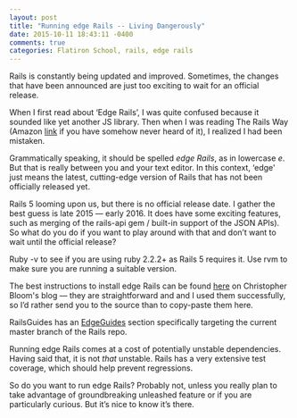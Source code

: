 ```yaml
---
layout: post
title: "Running edge Rails -- Living Dangerously"
date: 2015-10-11 18:43:11 -0400
comments: true
categories: Flatiron School, rails, edge rails
---
```


Rails is constantly being updated and improved. Sometimes, the changes that have been announced are just too exciting to wait for an official release.

When I first read about ‘Edge Rails’, I was quite confused because it sounded like yet another JS library. Then when I was reading The Rails Way (Amazon [link](http://www.amazon.com/The-Rails-Way-Obie-Fernandez/dp/0321445619) if you have somehow never heard of it), I realized I had been mistaken.

Grammatically speaking, it should be spelled *edge Rails*, as in lowercase *e*. But that is really between you and your text editor. In this context, ‘edge' just means the latest, cutting-edge version of Rails that has not been officially released yet.

Rails 5 looming upon us, but there is no official release date. I gather the best guess is late 2015 — early 2016. It does have some exciting features, such as merging of the rails-api gem / built-in support of the JSON APIs). So what do you do if you want to play around with that and don’t want to wait until the official release?

Ruby -v to see if you are using ruby 2.2.2+  as Rails 5 requires it. Use rvm to make sure you are running a suitable version.

The best instructions to install edge Rails can be found [here](http://www.christopherbloom.com/2015/04/26/setting-up-a-rails-5-app-from-edge/) on Christopher Bloom's blog — they are straightforward and and I used them successfully, so I’d rather send you to the source than to copy-paste them here.

RailsGuides has an [EdgeGuides](http://edgeguides.rubyonrails.org/) section specifically targeting the current master branch of the Rails repo.

Running edge Rails comes at a cost of potentially unstable dependencies. Having said that, it is not *that* unstable. Rails has a very extensive test coverage, which should help prevent regressions.

So do you want to run edge Rails? Probably not, unless you really plan to take advantage of groundbreaking unleashed feature or if you are particularly curious. But it’s nice to know it’s there.